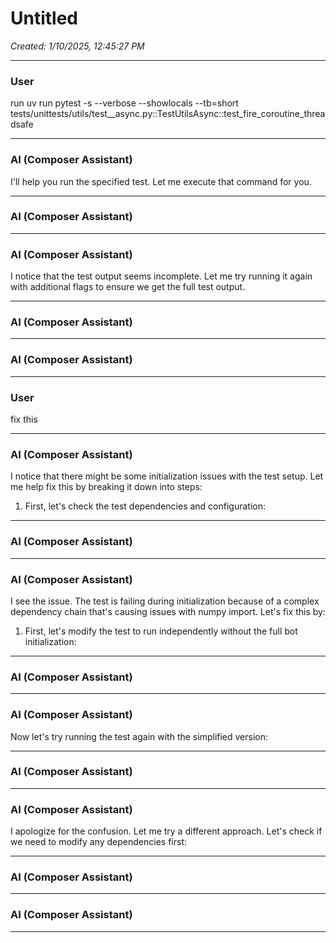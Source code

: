 # Untitled

_Created: 1/10/2025, 12:45:27 PM_

---

### User

run uv run pytest -s --verbose --showlocals --tb=short tests/unittests/utils/test__async.py::TestUtilsAsync::test_fire_coroutine_threadsafe

---

### AI (Composer Assistant)

I'll help you run the specified test. Let me execute that command for you.

---

### AI (Composer Assistant)

---

### AI (Composer Assistant)



I notice that the test output seems incomplete. Let me try running it again with additional flags to ensure we get the full test output.

---

### AI (Composer Assistant)

---

### AI (Composer Assistant)

---

### User

fix this

---

### AI (Composer Assistant)

I notice that there might be some initialization issues with the test setup. Let me help fix this by breaking it down into steps:

1. First, let's check the test dependencies and configuration:

---

### AI (Composer Assistant)

---

### AI (Composer Assistant)



I see the issue. The test is failing during initialization because of a complex dependency chain that's causing issues with numpy import. Let's fix this by:

1. First, let's modify the test to run independently without the full bot initialization:

---

### AI (Composer Assistant)

---

### AI (Composer Assistant)



Now let's try running the test again with the simplified version:

---

### AI (Composer Assistant)

---

### AI (Composer Assistant)



I apologize for the confusion. Let me try a different approach. Let's check if we need to modify any dependencies first:

---

### AI (Composer Assistant)

---

### AI (Composer Assistant)

---
